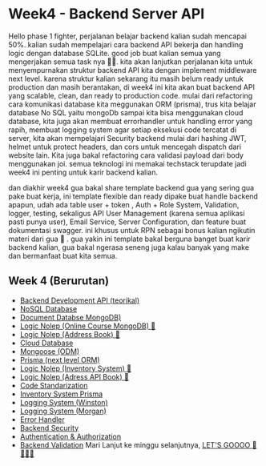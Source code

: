# Week4 - Backend Server API

Hello phase 1 fighter, perjalanan belajar backend kalian sudah mencapai 50%. kalian sudah mempelajari cara backend API bekerja dan handling logic dengan database SQLite. good job buat kalian semua yang mengerjakan semua task nya 👍🏻.  kita akan lanjutkan perjalanan kita untuk menyempurnakan struktur backend API kita dengan implement middleware next level. karena struktur kalian sekarang itu masih belum ready untuk production dan masih berantakan, di week4 ini kita akan buat backend API yang scalable, clean, dan ready to production code. mulai dari refactoring cara komunikasi database kita meggunakan ORM (prisma), trus kita belajar database No SQL yaitu mongoDb sampai kita bisa menggunakan cloud database, kita juga akan membuat errorhandler untuk handling error yang rapih, membuat logging system agar setiap eksekusi code tercatat di server, kita akan mempelajari Security backend mulai dari hashing JWT, helmet untuk protect headers, dan cors untuk mencegah dispatch dari website lain. Kita juga bakal refactoring cara validasi payload dari body menggunakan joi. semua teknologi ini memakai techstack terupdate jadi week4 ini penting untuk karir backend kalian. 

dan diakhir week4 gua bakal share template backend gua yang sering gua pake buat kerja, ini template flexible dan ready dipake buat handle backend apapun, udah ada table user + token , Auth + Role System, Validation, logger, testing, sekaligus API User Management (karena semua aplikasi pasti punya user), Email Service, Server Configuration, dan feature buat dokumentasi swagger. ini khusus untuk RPN sebagai bonus kalian ngikutin materi dari gua 🙂 . gua yakin ini template bakal berguna banget buat karir backend kalian, gua bakal ngerasa seneng juga kalau banyak yang make dan bermanfaat buat kita semua.

## Week 4 (Berurutan) 
- [Backend Development API (teorikal) ](https://github.com/RPN-Phase-1/Week4-Backend-Server-API/blob/main/study_material/backend-dev-api.md)
- [NoSQL Database](https://github.com/RPN-Phase-1/Week4-Backend-Server-API/blob/main/study_material/nosql-database.md)
- [Document Databse MongoDB)](https://github.com/RPN-Phase-1/Week4-Backend-Server-API/blob/main/study_material/document-db-mongo.md)
- [Logic Nolep (Online Course MongoDB) :exploding_head: ](https://github.com/RPN-Phase-1/Week4-Backend-Server-API/blob/main/logic_nolep/ln-online-course-mongodb.md)
- [Logic Nolep (Address Book) :exploding_head: ](https://github.com/RPN-Phase-1/Week3-Backend-MVC-Database/blob/main/logic_nolep/ln-address-book.md)
- [Cloud Database](https://github.com/RPN-Phase-1/Week4-Backend-Server-API/blob/main/study_material/cloud-database.md)
- [Mongoose (ODM)](https://github.com/RPN-Phase-1/Week4-Backend-Server-API/blob/main/study_material/mongoose.md)
- [Prisma (next level ORM)](https://github.com/RPN-Phase-1/Week4-Backend-Server-API/blob/main/study_material/prisma-next-level-orm.md)
- [Logic Nolep (Inventory System) :exploding_head: ](https://github.com/RPN-Phase-1/Week3-Backend-MVC-Database/blob/main/study_material/middleware.md)
- [Logic Nolep (Adress API Book) :exploding_head: ](https://github.com/RPN-Phase-1/Week3-Backend-MVC-Database/blob/main/logic_nolep/ln-address-book-api.md)
- [Code Standarization](https://github.com/RPN-Phase-1/Week4-Backend-Server-API/blob/main/study_material/code-standarization.md)
- [Inventory System Prisma](https://github.com/RPN-Phase-1/Week4-Backend-Server-API/blob/main/study_material/prisma-inventory-system.md)
- [Logging System (Winston)](https://github.com/RPN-Phase-1/Week4-Backend-Server-API/blob/main/study_material/logging-system.md)
- [Logging System (Morgan)](https://github.com/RPN-Phase-1/Week4-Backend-Server-API/blob/main/study_material/logging-morga.md)
- [Error Handler](https://github.com/RPN-Phase-1/Week4-Backend-Server-API/blob/main/study_material/error-handler.md)
- [Backend Security](https://github.com/RPN-Phase-1/Week4-Backend-Server-API/blob/main/study_material/backend-scurity.md)
- [Authentication & Authorization](https://github.com/RPN-Phase-1/Week4-Backend-Server-API/blob/main/study_material/AuthenAndAuthor.md)
- [Backend Validation](https://github.com/RPN-Phase-1/Week4-Backend-Server-API/blob/main/study_material/backend-validation.md)
Mari Lanjut ke minggu selanjutnya, [LET'S GOOOO :rocket::rocket::rocket::rocket: ](https://github.com/RPN-Phase-1/Week5-Backend-Advance-Concept)
